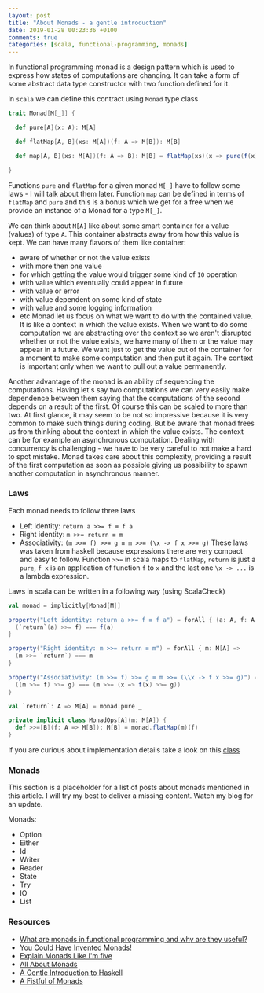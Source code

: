 ```yaml
---
layout: post
title: "About Monads - a gentle introduction"
date: 2019-01-28 00:23:36 +0100
comments: true
categories: [scala, functional-programming, monads]
---
```


In functional programming monad is a design pattern which is used to
express how states of computations are changing. It can take a form of some
abstract data type constructor with two function defined for it.

In `scala` we can define this contract using `Monad` type class
```scala
trait Monad[M[_]] {

  def pure[A](x: A): M[A]

  def flatMap[A, B](xs: M[A])(f: A => M[B]): M[B]

  def map[A, B](xs: M[A])(f: A => B): M[B] = flatMap(xs)(x => pure(f(x)))

}
```

Functions `pure` and `flatMap` for a given monad `M[_]` have to follow
some laws - I will talk about them later. Function `map` can be defined
in terms of `flatMap` and `pure` and this is a bonus which we get for a free
when we provide an instance of a Monad for a type `M[_]`.

We can think about `M[A]` like about some smart container
for a value (values) of type `A`. This container abstracts away from how this value
is kept. We can have many flavors of them like container:
* aware of whether or not the value exists
* with more then one value
* for which getting the value would trigger some kind of `IO` operation
* with value which eventually could appear in future
* with value or error
* with value dependent on some kind of state
* with value and some logging information
* etc
Monad let us focus on what we want to do with the contained value. It is
like a context in which the value exists. When we want to do some computation
we are abstracting over the context so we aren't disrupted whether or
not the value exists, we have many of them or the value may appear in a future.
We want just to get the value out of the container for a moment to make
some computation and then put it again. The context is important only when
we want to pull out a value permanently.

Another advantage of the monad is an ability of sequencing the computations.
Having let's say two computations we can very easily make dependence
between them saying that the computations of the second depends on
a result of the first. Of course this can be scaled to more than two.
At first glance, it may seem to be not so impressive because it is
very common to make such things during coding. But be aware that monad
frees us from thinking about the context in which the value exists. The context
can be for example an asynchronous computation. Dealing with concurrency
is challenging - we have to be very careful to not make a hard to spot mistake.
Monad takes care about this complexity, providing a result of the
first computation as soon as possible giving us possibility to
spawn another computation in asynchronous manner.

### Laws
Each monad needs to follow three laws
* Left identity: `return a >>= f ≡ f a`
* Right identity: `m >>= return ≡ m`
* Associativity: `(m >>= f) >>= g ≡ m >>= (\x -> f x >>= g)`
These laws was taken from haskell because expressions there are very compact and
easy to follow. Function `>>=` in scala maps to `flatMap`, `return` is
just a `pure`, `f x` is an application of function `f` to `x` and the
last one `\x -> ...` is a lambda expression.

Laws in scala can be written in a following way (using ScalaCheck)
```scala
val monad = implicitly[Monad[M]]

property("Left identity: return a >>= f ≡ f a") = forAll { (a: A, f: A => M[B]) =>
  (`return`(a) >>= f) === f(a)
}

property("Right identity: m >>= return ≡ m") = forAll { m: M[A] =>
  (m >>= `return`) === m
}

property("Associativity: (m >>= f) >>= g ≡ m >>= (\\x -> f x >>= g)") = forAll { (m: M[A], f: A => M[B], g: B => M[C]) =>
  ((m >>= f) >>= g) === (m >>= (x => f(x) >>= g))
}

val `return`: A => M[A] = monad.pure _

private implicit class MonadOps[A](m: M[A]) {
  def >>=[B](f: A => M[B]): M[B] = monad.flatMap(m)(f)
}
```
If you are curious about implementation details take a look on this [class](https://raw.githubusercontent.com/ssledz/ssledz.github.io-src/master/monad-gentle-introduction/src/test/scala/monad/intro/AbstractMonadProperties.scala)

### Monads

This section is a placeholder for a list of posts about monads mentioned in
this article. I will try my best to deliver a missing content. Watch my blog
for an update.

Monads:
* Option
* Either
* Id
* Writer
* Reader
* State
* Try
* IO
* List

### Resources

* [What are monads in functional programming and why are they useful?](https://www.quora.com/What-are-monads-in-functional-programming-and-why-are-they-useful-Are-they-a-generic-solution-to-the-problem-of-state-in-FP-or-Haskell-specific-Are-they-specific-to-Haskell-or-are-they-encountered-in-other-FP-languages)
* [You Could Have Invented Monads!](http://blog.sigfpe.com/2006/08/you-could-have-invented-monads-and.html)
* [Explain Monads Like I'm five](https://dev.to/theodesp/explain-monads-like-im-five)
* [All About Monads](https://wiki.haskell.org/All_About_Monads)
* [A Gentle Introduction to Haskell](https://www.haskell.org/tutorial/monads.html)
* [A Fistful of Monads](http://learnyouahaskell.com/a-fistful-of-monads)